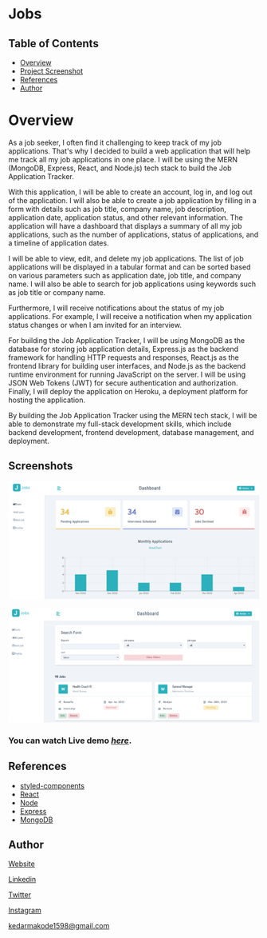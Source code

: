 # Jobs

## Table of Contents
* [Overview](#overview)
* [Project Screenshot](#screenshots)
* [References](#references)
* [Author](#author)

# Overview
As a job seeker, I often find it challenging to keep track of my job applications. That's why I decided to build a web application that will help me track all my job applications in one place. I will be using the MERN (MongoDB, Express, React, and Node.js) tech stack to build the Job Application Tracker.

With this application, I will be able to create an account, log in, and log out of the application. I will also be able to create a job application by filling in a form with details such as job title, company name, job description, application date, application status, and other relevant information. The application will have a dashboard that displays a summary of all my job applications, such as the number of applications, status of applications, and a timeline of application dates.

I will be able to view, edit, and delete my job applications. The list of job applications will be displayed in a tabular format and can be sorted based on various parameters such as application date, job title, and company name. I will also be able to search for job applications using keywords such as job title or company name.

Furthermore, I will receive notifications about the status of my job applications. For example, I will receive a notification when my application status changes or when I am invited for an interview.

For building the Job Application Tracker, I will be using MongoDB as the database for storing job application details, Express.js as the backend framework for handling HTTP requests and responses, React.js as the frontend library for building user interfaces, and Node.js as the backend runtime environment for running JavaScript on the server. I will be using JSON Web Tokens (JWT) for secure authentication and authorization. Finally, I will deploy the application on Heroku, a deployment platform for hosting the application.

By building the Job Application Tracker using the MERN tech stack, I will be able to demonstrate my full-stack development skills, which include backend development, frontend development, database management, and deployment.

## Screenshots
![Example screenshot](./ss.png)

![Example screenshot](./ss1.png)

### You can watch Live demo [_here_](https://jobs-mv74.onrender.com).


## References
- [styled-components](https://styled-components.com/)
- [React](https://reactjs.org/docs/getting-started.html)
- [Node](https://nodejs.org/en)
- [Express](https://expressjs.com/)
- [MongoDB](https://www.mongodb.com/)


## Author

[Website](https://kedarmakode.com/)

[Linkedin](https://www.linkedin.com/in/kedar-makode-9833321ab)

[Twitter](https://twitter.com/Kedar__98)

[Instagram]()

kedarmakode1598@gmail.com


